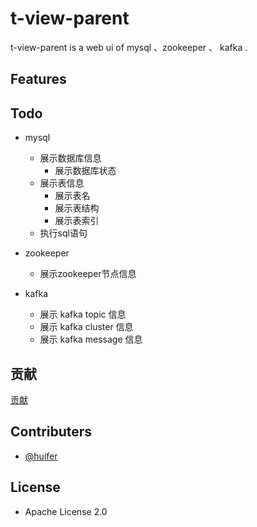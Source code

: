 # t-view-parent
t-view-parent is a web ui of mysql 、zookeeper 、 kafka .

## Features


## Todo
- mysql
    - 展示数据库信息
        - 展示数据库状态
    - 展示表信息
        - 展示表名
        - 展示表结构
        - 展示表索引
    - 执行sql语句
- zookeeper
    - 展示zookeeper节点信息
    
- kafka
    - 展示 kafka topic 信息
    - 展示 kafka cluster 信息
    - 展示 kafka message 信息


## 贡献
[贡献](./CONTRIBUTING_CN.md)

## Contributers
- [@huifer](https://github.com/huifer)


## License
- Apache License 2.0